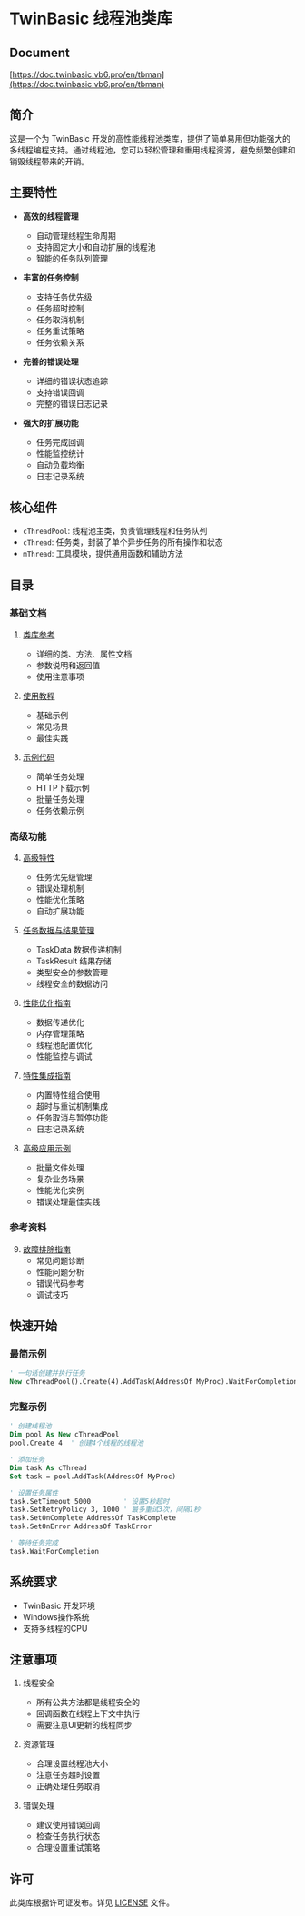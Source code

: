 # TwinBasic 线程池类库

## Document

[https://doc.twinbasic.vb6.pro/en/tbman](https://doc.twinbasic.vb6.pro/en/tbman)

## 简介

这是一个为 TwinBasic 开发的高性能线程池类库，提供了简单易用但功能强大的多线程编程支持。通过线程池，您可以轻松管理和重用线程资源，避免频繁创建和销毁线程带来的开销。

## 主要特性

- **高效的线程管理**
  - 自动管理线程生命周期
  - 支持固定大小和自动扩展的线程池
  - 智能的任务队列管理

- **丰富的任务控制**
  - 支持任务优先级
  - 任务超时控制
  - 任务取消机制
  - 任务重试策略
  - 任务依赖关系

- **完善的错误处理**
  - 详细的错误状态追踪
  - 支持错误回调
  - 完整的错误日志记录

- **强大的扩展功能**
  - 任务完成回调
  - 性能监控统计
  - 自动负载均衡
  - 日志记录系统

## 核心组件

- `cThreadPool`: 线程池主类，负责管理线程和任务队列
- `cThread`: 任务类，封装了单个异步任务的所有操作和状态
- `mThread`: 工具模块，提供通用函数和辅助方法

## 目录

### 基础文档
1. [类库参考](./api-reference.md)
   - 详细的类、方法、属性文档
   - 参数说明和返回值
   - 使用注意事项

2. [使用教程](./tutorials.md)
   - 基础示例
   - 常见场景
   - 最佳实践

3. [示例代码](./examples.md)
   - 简单任务处理
   - HTTP下载示例
   - 批量任务处理
   - 任务依赖示例

### 高级功能
4. [高级特性](./advanced-features.md)
   - 任务优先级管理
   - 错误处理机制
   - 性能优化策略
   - 自动扩展功能

5. [任务数据与结果管理](./TaskDataAndResult.md)
   - TaskData 数据传递机制
   - TaskResult 结果存储
   - 类型安全的参数管理
   - 线程安全的数据访问

6. [性能优化指南](./PerformanceOptimization.md)
   - 数据传递优化
   - 内存管理策略
   - 线程池配置优化
   - 性能监控与调试

7. [特性集成指南](./FeatureIntegration.md)
   - 内置特性组合使用
   - 超时与重试机制集成
   - 任务取消与暂停功能
   - 日志记录系统

8. [高级应用示例](./AdvancedExamples.md)
   - 批量文件处理
   - 复杂业务场景
   - 性能优化实例
   - 错误处理最佳实践

### 参考资料
9. [故障排除指南](./Troubleshooting.md)
   - 常见问题诊断
   - 性能问题分析
   - 错误代码参考
   - 调试技巧

## 快速开始

### 最简示例
```vb
' 一句话创建并执行任务
New cThreadPool().Create(4).AddTask(AddressOf MyProc).WaitForCompletion
```

### 完整示例
```vb
' 创建线程池
Dim pool As New cThreadPool
pool.Create 4  ' 创建4个线程的线程池

' 添加任务
Dim task As cThread
Set task = pool.AddTask(AddressOf MyProc)

' 设置任务属性
task.SetTimeout 5000        ' 设置5秒超时
task.SetRetryPolicy 3, 1000 ' 最多重试3次，间隔1秒
task.SetOnComplete AddressOf TaskComplete
task.SetOnError AddressOf TaskError

' 等待任务完成
task.WaitForCompletion
```

## 系统要求

- TwinBasic 开发环境
- Windows操作系统
- 支持多线程的CPU

## 注意事项

1. 线程安全
   - 所有公共方法都是线程安全的
   - 回调函数在线程上下文中执行
   - 需要注意UI更新的线程同步

2. 资源管理
   - 合理设置线程池大小
   - 注意任务超时设置
   - 正确处理任务取消

3. 错误处理
   - 建议使用错误回调
   - 检查任务执行状态
   - 合理设置重试策略

## 许可

此类库根据许可证发布。详见 [LICENSE](./LICENSE) 文件。
